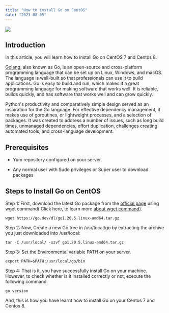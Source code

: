 ```yaml
---
title: "How to install Go on CentOS"
date: "2023-08-05"
---
```


![](images/How-to-install-Go-on-Centos.jpg)

## Introduction

In this article, you will learn how to install Go on CentOS 7 and Centos 8.

[Golang](https://en.wikipedia.org/wiki/Go_(programming_language)), also known as Go, is an open-source and cross-platform programming language that can be set up on Linux, Windows, and macOS. The language is well-built so that professionals can use it to build applications. Go is easy to build and run, which makes it a great programming language for making software that works well. It is reliable, builds quickly, and has software that works well and can grow quickly.

Python's productivity and comparatively simple design served as an inspiration for the Go language. For effective dependency management, it makes use of goroutines, or lightweight processes, and a selection of packages. It was created to address a number of issues, such as long build times, unmanaged dependencies, effort duplication, challenges creating automated tools, and cross-language development.

## Prerequisites

- Yum repository configured on your server.

- Any normal user with Sudo privileges or Super user to download packages

## Steps to Install Go on CentOS

Step 1: First, download the latest Go package from the [official page](https://go.dev/dl/) using wget command( Click here, to learn more [about wget command](https://utho.com/docs/tutorial/download-online-resources-from-the-command-line-with-wget/)).

```
wget https://go.dev/dl/go1.20.5.linux-amd64.tar.gz
```
Step 2: Now, Create a new Go tree in /usr/local/go by extracting the archive you just downloaded into /usr/local:

```
tar -C /usr/local/ -xzvf go1.20.5.linux-amd64.tar.gz
```
Step 3: Set the Environmental variable PATH on your server.

```
export PATH=$PATH:/usr/local/go/bin
```
Step 4: That is it. you have successfully install Go on your machine. However, to check whether is it installed correctly or not, execute the following command.

```
go version
```
And, this is how you have learnt how to install Go on your Centos 7 and Centos 8.

